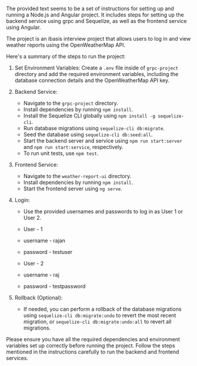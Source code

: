 The provided text seems to be a set of instructions for setting up and running a Node.js and Angular project. It includes steps for setting up the backend service using grpc and Sequelize, as well as the frontend service using Angular.

The project is an ibasis interview project that allows users to log in and view weather reports using the OpenWeatherMap API.

Here's a summary of the steps to run the project:

1. Set Environment Variables:
   Create a `.env` file inside of `grpc-project` directory and add the required environment variables, including the database connection details and the OpenWeatherMap API key.

2. Backend Service:
   - Navigate to the `grpc-project` directory.
   - Install dependencies by running `npm install`.
   - Install the Sequelize CLI globally using `npm install -g sequelize-cli`.
   - Run database migrations using `sequelize-cli db:migrate`.
   - Seed the database using `sequelize-cli db:seed:all`.
   - Start the backend server and service using `npm run start:server` and `npm run start:service`, respectively.
   - To run unit tests, use `npm test`.

3. Frontend Service:
   - Navigate to the `weather-report-ui` directory.
   - Install dependencies by running `npm install`.
   - Start the frontend server using `ng serve`.

4. Login:
   - Use the provided usernames and passwords to log in as User 1 or User 2.
   - User - 1 
   - username - rajan
   - password - testuser

   - User - 2
   - username - raj
   - password - testpassword

5. Rollback (Optional):
   - If needed, you can perform a rollback of the database migrations using `sequelize-cli db:migrate:undo` to revert the most recent migration, or `sequelize-cli db:migrate:undo:all` to revert all migrations.

Please ensure you have all the required dependencies and environment variables set up correctly before running the project. Follow the steps mentioned in the instructions carefully to run the backend and frontend services.